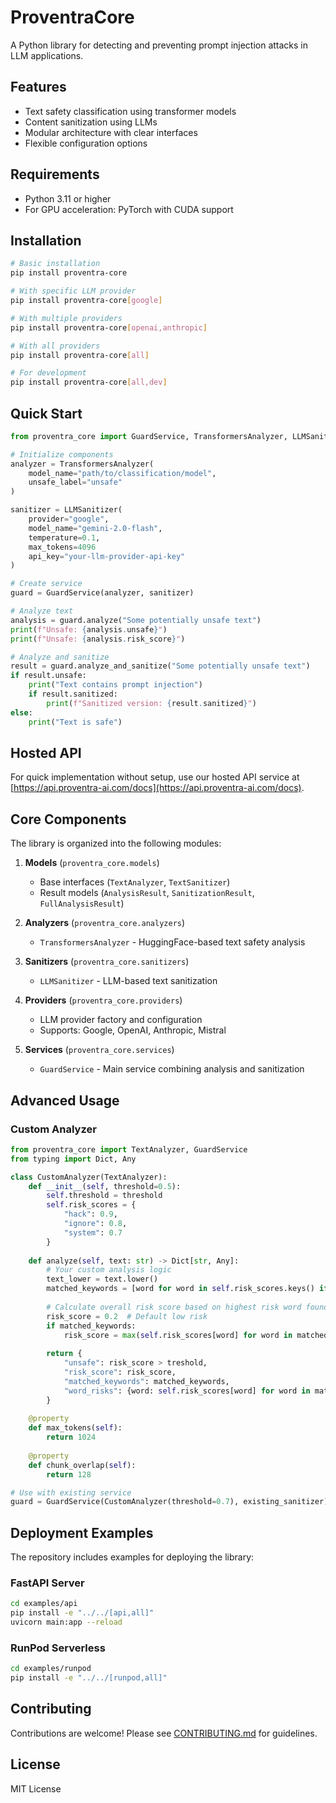 # ProventraCore

A Python library for detecting and preventing prompt injection attacks in LLM applications.

## Features

- Text safety classification using transformer models
- Content sanitization using LLMs
- Modular architecture with clear interfaces
- Flexible configuration options

## Requirements

- Python 3.11 or higher
- For GPU acceleration: PyTorch with CUDA support

## Installation

```bash
# Basic installation
pip install proventra-core

# With specific LLM provider
pip install proventra-core[google]

# With multiple providers
pip install proventra-core[openai,anthropic]

# With all providers
pip install proventra-core[all]

# For development
pip install proventra-core[all,dev]
```

## Quick Start

```python
from proventra_core import GuardService, TransformersAnalyzer, LLMSanitizer

# Initialize components
analyzer = TransformersAnalyzer(
    model_name="path/to/classification/model",
    unsafe_label="unsafe"
)

sanitizer = LLMSanitizer(
    provider="google",
    model_name="gemini-2.0-flash",
    temperature=0.1,
    max_tokens=4096
    api_key="your-llm-provider-api-key"
)

# Create service
guard = GuardService(analyzer, sanitizer)

# Analyze text
analysis = guard.analyze("Some potentially unsafe text")
print(f"Unsafe: {analysis.unsafe}")
print(f"Unsafe: {analysis.risk_score}")

# Analyze and sanitize
result = guard.analyze_and_sanitize("Some potentially unsafe text")
if result.unsafe:
    print("Text contains prompt injection")
    if result.sanitized:
        print(f"Sanitized version: {result.sanitized}")
else:
    print("Text is safe")
```

## Hosted API

For quick implementation without setup, use our hosted API service at [https://api.proventra-ai.com/docs](https://api.proventra-ai.com/docs).

## Core Components

The library is organized into the following modules:

1. **Models** (`proventra_core.models`)
   - Base interfaces (`TextAnalyzer`, `TextSanitizer`)
   - Result models (`AnalysisResult`, `SanitizationResult`, `FullAnalysisResult`)

2. **Analyzers** (`proventra_core.analyzers`)
   - `TransformersAnalyzer` - HuggingFace-based text safety analysis

3. **Sanitizers** (`proventra_core.sanitizers`)
   - `LLMSanitizer` - LLM-based text sanitization

4. **Providers** (`proventra_core.providers`)
   - LLM provider factory and configuration
   - Supports: Google, OpenAI, Anthropic, Mistral

5. **Services** (`proventra_core.services`)
   - `GuardService` - Main service combining analysis and sanitization

## Advanced Usage

### Custom Analyzer

```python
from proventra_core import TextAnalyzer, GuardService
from typing import Dict, Any

class CustomAnalyzer(TextAnalyzer):
    def __init__(self, threshold=0.5):
        self.threshold = threshold
        self.risk_scores = {
            "hack": 0.9,
            "ignore": 0.8,
            "system": 0.7
        }
        
    def analyze(self, text: str) -> Dict[str, Any]:
        # Your custom analysis logic
        text_lower = text.lower()
        matched_keywords = [word for word in self.risk_scores.keys() if word in text_lower]
        
        # Calculate overall risk score based on highest risk word found
        risk_score = 0.2  # Default low risk
        if matched_keywords:
            risk_score = max(self.risk_scores[word] for word in matched_keywords)
            
        return {
            "unsafe": risk_score > treshold,
            "risk_score": risk_score,
            "matched_keywords": matched_keywords,
            "word_risks": {word: self.risk_scores[word] for word in matched_keywords}
        }
        
    @property
    def max_tokens(self):
        return 1024
        
    @property
    def chunk_overlap(self):
        return 128

# Use with existing service
guard = GuardService(CustomAnalyzer(threshold=0.7), existing_sanitizer)
```

## Deployment Examples

The repository includes examples for deploying the library:

### FastAPI Server

```bash
cd examples/api
pip install -e "../../[api,all]"
uvicorn main:app --reload
```

### RunPod Serverless

```bash
cd examples/runpod
pip install -e "../../[runpod,all]"
```

## Contributing

Contributions are welcome! Please see [CONTRIBUTING.md](CONTRIBUTING.md) for guidelines.

## License

MIT License
